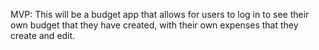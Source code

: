 MVP: This will be a budget app that allows for users to log in to see their own budget that they have created, with their own expenses that they create and edit.